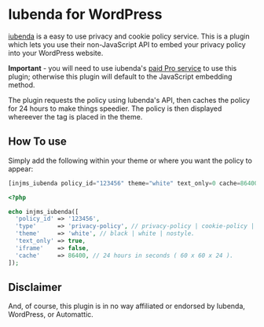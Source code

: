 Iubenda for WordPress
=====================

[iubenda](https://www.iubenda.com/) is a easy to use privacy and cookie policy service. This is a plugin which lets you use their non-JavaScript API to embed your privacy policy into your WordPress website.

**Important** - you will need to use iubenda's [paid Pro service](https://www.iubenda.com/en/pricing) to use this plugin; otherwise this plugin will default to the JavaScript embedding method.

The plugin requests the policy using Iubenda's API, then caches the policy for 24 hours to make things speedier. The policy is then displayed whereever the tag is placed in the theme.

How To use
------
Simply add the following within your theme or where you want the policy to appear:

```php
[injms_iubenda policy_id="123456" theme="white" text_only=0 cache=86400]
```

```php
<?php

echo injms_iubenda([
  'policy_id' => '123456',
  'type'      => 'privacy-policy', // privacy-policy | cookie-policy | terms-and-conditions.
  'theme'     => 'white', // black | white | nostyle.
  'text_only' => true,
  'iframe'    => false,
  'cache'     => 86400, // 24 hours in seconds ( 60 x 60 x 24 ).
]);
```

Disclaimer
----------
And, of course, this plugin is in no way affiliated or endorsed by Iubenda, WordPress, or Automattic.
